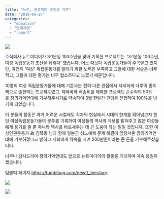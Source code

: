 ```yaml
---
title: "뉴트, 프로젝트 수익금 기부"
date: "2019-06-27"
categories: 
  - "donation"
  - "연대사업"
  - "report"
---
```


![](http://womenandwar.net/kr/wp-content/uploads/2019/06/정의기억연대-뉴트.png)

주식회사 뉴트미디어가 3·1운동 100주년을 맞아 기획한 프로젝트는  '3·1운동 100주년, 여성 독립운동가 조선을 뒤엎다' 였습니다. 어느 때보다 독립운동가들이 주목받고 있지만, 여전히 '여성' 독립운동가를 알리기 위한 노력은 부족하고 그들에 대한 서술은 너무 적고, 그들에 대한 평가는 너무 협소하다고 느꼈기 때문입니다.

10명의 여성 독립운동가들에 대해 기존과는 전혀 다른 관점에서 자세하게 다루어 종이책으로 출판하는 프로젝트였고, 제작비와 배송비를 제외한 프로젝트 순수익의 50%를 정의기억연대에 기부해주시기로 약속하여 3월 한달간 펀딩을 진행하여 100%를 넘기게 되었습니다.

이 분들의 활동은 과거 어려운 시절에도 각자의 현실에서 시대의 한계를 뛰어넘고자 했던 여성독립운동가들의 분투를 기록하여 여성들의 역사의 계보를 밝혀주고 많은 여성들에게 용기를 줄 뿐 아니라 역사를 바로세우는 데 큰 도움이 되는 일일 것입니다. 또한 여성인권운동가 故 김복동 님과 함께 일본군 성노예제 문제 해결에 앞장서온 정의기억연대에 기부하겠다고 밝히고 저희에게 약속을 지켜 200만원이라는 큰 돈을 기부해주셨습니다.

너무나 감사드리며 정의기억연대도 앞으로 뉴트미디어의 활동을 기대하며 계속 응원하겠습니다.

텀블벅 페이지 https://tumblbug.com/newt\_herstory

![](http://womenandwar.net/kr/wp-content/uploads/2019/06/IMGP8042-1.jpg)

![](http://womenandwar.net/kr/wp-content/uploads/2019/06/IMGP8052-1.jpg)
